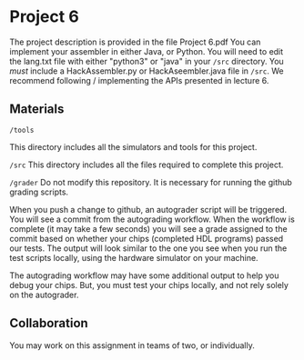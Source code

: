 # Project 6

The project description is provided in the file Project 6.pdf
You can implement your assembler in either Java, or Python. 
You will need to edit the lang.txt file with either "python3" or "java" in your ```/src``` directory.
You *must* include a HackAssembler.py or HackAseembler.java file in ```/src```.
We recommend following / implementing the APIs presented in lecture 6.

## Materials

```/tools```

This directory includes all the simulators and tools for this project.

```/src```
This directory includes all the files required to complete this project.

```/grader```
Do not modify this repository. It is necessary for running the github grading scripts.

When you push a change to github, an autograder script will be triggered. You will see a commit from the autograding workflow. When the workflow is complete (it may take a few seconds) you will see a grade assigned to the commit based on whether your chips (completed HDL programs) passed our tests. The output will look similar to the one you see when you run the test scripts locally, using the hardware simulator on your machine.

The autograding workflow may have some additional output to help you debug your chips. But, you must test your chips locally, and not rely solely on the autograder.

## Collaboration

You may work on this assignment in teams of two, or individually.
